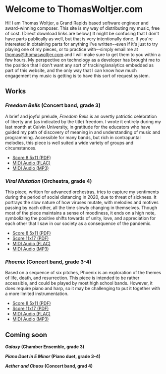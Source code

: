 # Welcome to ThomasWoltjer.com

Hi! I am Thomas Woltjer, a Grand Rapids based software engineer and award-winning composer. This site is my way of distributing my music, free of cost. (Direct download links are below.) It might be confusing that I don't have parts publically as well, but that is very intentionally done. If you're interested in obtaining parts for anything I've written--even if it's just to try playing one of my pieces, or to practice with--simply email me at thomas@thomaswoltjer.com and I will make sure to get them to you within a few hours. My perspective on technology as a developer has brought me to the position that I don't want any sort of tracking/analytics embedded as part of this website, and the only way that I can know how much engagement my music is getting is to have this sort of request system. 

## Works 

### _Freedom Bells_ (Concert band, grade 3)

A brief and joyful prelude, _Freedom Bells_ is an overtly patriotic celebration of liberty and (as indicated by the title) freedom. I wrote it entirely during my last month at Calvin University, in gratitude for the educators who have guided my path of discovery of meaning in and understanding of music and programming. Accessible for many bands, but rich in contrapuntal melodies, this piece is well suited a wide variety of groups and circumstances. 
 - [Score 8.5x11 (PDF)](http://media.thomaswoltjer.com/comps/freedom_bells/Freedom_Bells.pdf)
 - [MIDI Audio (FLAC)](http://media.thomaswoltjer.com/comps/freedom_bells/Freedom_Bells.flac)
 - [MIDI Audio (MP3)](http://media.thomaswoltjer.com/comps/freedom_bells/Freedom_Bells.mp3)

### _Viral Mutation_ (Orchestra, grade 4)

This piece, written for advanced orchestras, tries to capture my sentiments during the period of social distancing in 2020, due to threat of sickness. It portrays the slow nature of how viruses mutate, with melodies and motives passing by each other, all the time slowly changing in themselves. Though most of the piece maintains a sense of moodiness, it ends on a high note, symbolizing the positive shifts towards of unity, love, and appreciation for each other that I saw in our society as a consequence of the pandemic. 
 - [Score 8.5x11 (PDF)](http://media.thomaswoltjer.com/comps/viral-mutation/Viral_Mutation_8.5x11.pdf)
 - [Score 11x17 (PDF)](http://media.thomaswoltjer.com/comps/viral-mutation/Viral_Mutation_11x17.pdf)
 - [MIDI Audio (FLAC)](http://media.thomaswoltjer.com/comps/viral-mutation/Viral_Mutation.flac)
 - [MIDI Audio (MP3)](http://media.thomaswoltjer.com/comps/viral-mutation/Viral_Mutation.mp3)


### _Phoenix_ (Concert band, grade 3-4)

Based on a sequence of six pitches, Phoenix is an exploration of the themes of life, death, and resurrection. This piece is intended to be rather accessible, and could be played by most high school bands. However, it does require piano and harp, so it may be challenging to put it together with a more limited instrumentation. 
 - [Score 8.5x11 (PDF)](http://media.thomaswoltjer.com/comps/phoenix/Phoenix_8.5x11.pdf)
 - [Score 11x17 (PDF)](http://media.thomaswoltjer.com/comps/phoenix/Phoenix_11x17.pdf)
 - [MIDI Audio (FLAC)](http://media.thomaswoltjer.com/comps/phoenix/Phoenix.flac)
 - [MIDI Audio (MP3)](http://media.thomaswoltjer.com/comps/phoenix/Phoenix.mp3)
 
## Coming soon

**_Galaxy_ (Chamber Ensemble, grade 3)**

**_Piano Duet in E Minor_ (Piano duet, grade 3-4)**

**_Aether and Chaos_ (Concert band, grad 4)** 
